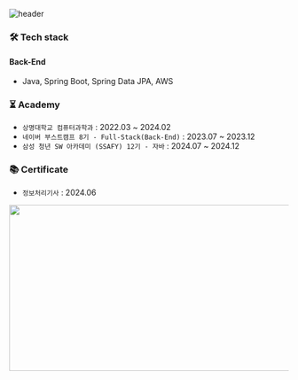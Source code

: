 ![header](https://capsule-render.vercel.app/api?type=waving&color=timeGradient&text=JIYOUNG%20KIM&fontSize=70&fontAlignY=40&fontAlign=35&height=230&fontColor=ffffff)


### 🛠️ Tech stack
#### Back-End
- Java, Spring Boot, Spring Data JPA, AWS

### ⏳ Academy
- `상명대학교 컴퓨터과학과` : 2022.03 ~ 2024.02
- `네이버 부스트캠프 8기 - Full-Stack(Back-End)` : 2023.07 ~ 2023.12
- `삼성 청년 SW 아카데미 (SSAFY) 12기 - 자바` : 2024.07 ~ 2024.12

### 📚 Certificate
- `정보처리기사` : 2024.06

<a href="https://github.com/devxb/gitanimals">
<img
  src="https://render.gitanimals.org/farms/famo1245"
  width="600"
  height="300"
/>
</a>
